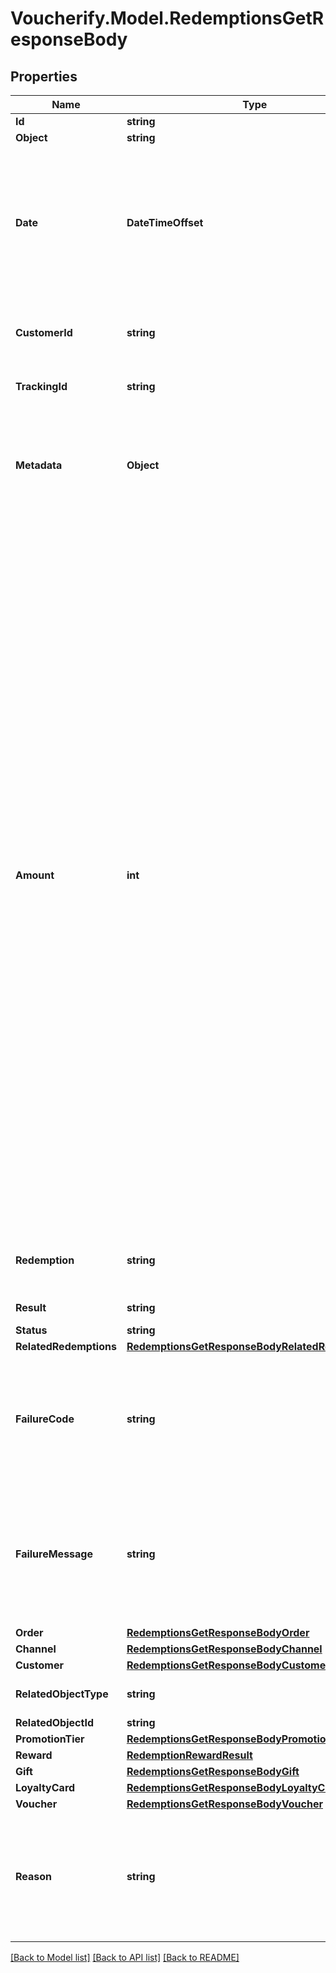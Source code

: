 # Voucherify.Model.RedemptionsGetResponseBody

## Properties

Name | Type | Description | Notes
------------ | ------------- | ------------- | -------------
**Id** | **string** |  | [optional] 
**Object** | **string** |  | [optional] 
**Date** | **DateTimeOffset** | Timestamp representing the date and time when the object was created. The value is shown in the ISO 8601 format. | [optional] 
**CustomerId** | **string** | Unique customer ID of the redeeming customer. | [optional] 
**TrackingId** | **string** | Hashed customer source ID. | [optional] 
**Metadata** | **Object** | The metadata object stores all custom attributes assigned to the redemption. | [optional] 
**Amount** | **int** | For gift cards, this is a positive integer in the smallest currency unit (e.g. 100 cents for $1.00) representing the number of redeemed credits. For loyalty cards, this is the number of loyalty points used in the transaction. and For gift cards, this represents the number of the credits restored to the card in the rolledback redemption. The number is a negative integer in the smallest currency unit, e.g. -100 cents for $1.00 added back to the card. For loyalty cards, this represents the number of loyalty points restored to the card in the rolledback redemption. The number is a negative integer. | [optional] 
**Redemption** | **string** | Unique redemption ID of the parent redemption. | [optional] 
**Result** | **string** | Redemption result. | [optional] 
**Status** | **string** |  | [optional] 
**RelatedRedemptions** | [**RedemptionsGetResponseBodyRelatedRedemptions**](RedemptionsGetResponseBodyRelatedRedemptions.md) |  | [optional] 
**FailureCode** | **string** | If the result is &#x60;FAILURE&#x60;, this parameter will provide a generic reason as to why the redemption failed. | [optional] 
**FailureMessage** | **string** | If the result is &#x60;FAILURE&#x60;, this parameter will provide a more expanded reason as to why the redemption failed. | [optional] 
**Order** | [**RedemptionsGetResponseBodyOrder**](RedemptionsGetResponseBodyOrder.md) |  | [optional] 
**Channel** | [**RedemptionsGetResponseBodyChannel**](RedemptionsGetResponseBodyChannel.md) |  | [optional] 
**Customer** | [**RedemptionsGetResponseBodyCustomer**](RedemptionsGetResponseBodyCustomer.md) |  | [optional] 
**RelatedObjectType** | **string** | Defines the related object. | [optional] 
**RelatedObjectId** | **string** |  | [optional] 
**PromotionTier** | [**RedemptionsGetResponseBodyPromotionTier**](RedemptionsGetResponseBodyPromotionTier.md) |  | [optional] 
**Reward** | [**RedemptionRewardResult**](RedemptionRewardResult.md) |  | [optional] 
**Gift** | [**RedemptionsGetResponseBodyGift**](RedemptionsGetResponseBodyGift.md) |  | [optional] 
**LoyaltyCard** | [**RedemptionsGetResponseBodyLoyaltyCard**](RedemptionsGetResponseBodyLoyaltyCard.md) |  | [optional] 
**Voucher** | [**RedemptionsGetResponseBodyVoucher**](RedemptionsGetResponseBodyVoucher.md) |  | [optional] 
**Reason** | **string** | System generated cause for the redemption being invalid in the context of the provided parameters. | [optional] 

[[Back to Model list]](../../README.md#documentation-for-models) [[Back to API list]](../../README.md#documentation-for-api-endpoints) [[Back to README]](../../README.md)

